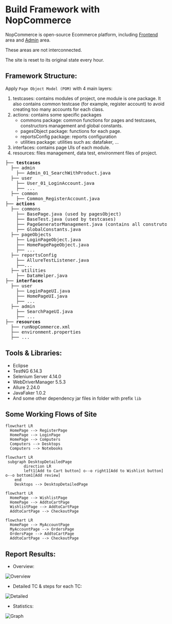 # Build Framework with NopCommerce
NopCommerce is open-source Ecommerce platform, including [Frontend](https://demo.nopcommerce.com/) area and [Admin](https://admin-demo.nopcommerce.com/login) area. 

These areas are not interconnected. 

The site is reset to its original state every hour.

## Framework Structure:

Apply `Page Object Model (POM)` with 4 main layers:

 1. testcases: contains modules of project, one module is one package. It also contains common testcase (for example, register account) to avoid creating too many accounts for each class. 
 2. actions: contains some specific packages
    - commons package: common functions for pages and testcases, constructors management and global constants.
    - pagesObject package: functions for each page.
    - reportsConfig package: reports configuration
    - utilities package: utilities such as: datafaker, ...
 3. interfaces: contains page UIs of each module.
 4. resources: files management, data test, environment files of project.

<pre>
├── <b>testcases</b>
  ├── admin
    ├── Admin_01_SearchWithProduct.java
  ├── user
    ├── User_01_LoginAccount.java
    ├── ...
  ├── common
    ├── Common_RegisterAccount.java
├── <b>actions</b>
  ├── commons
    ├── BasePage.java (used by pagesObject)
    ├── BaseTest.java (used by testcases)
    ├── PageGeneratorManagement.java (contains all construtors)
    ├── GlobalConstants.java
  ├── pageObjects
    ├── LoginPageObject.java
    ├── HomePagePageObject.java
    ├── ...
  ├── reportsConfig
    ├── AllureTestListener.java
    ├──...
  ├── utilities
    ├── DataHelper.java
├── <b>interfaces</b>
  ├── user
    ├── LoginPageUI.java
    ├── HomePageUI.java
    ├── ...
  ├── admin
    ├── SearchPageUI.java
    ├── ...
├── <b>resources</b>
  ├── runNopCommerce.xml
  ├── environment.properties
  ├── ...
</pre>

## Tools & Libraries:
- Eclipse
- TestNG 6.14.3
- Selenium Server 4.14.0
- WebDriverManager 5.5.3
- Allure 2.24.0
- JavaFaker 1.0.2
- And some other dependency jar files in folder with prefix `lib`
## Some Working Flows of Site

```mermaid
flowchart LR
  HomePage --> RegisterPage 
  HomePage --> LoginPage
  HomePage --> Computers
  Computers --> Desktops
  Computers --> Notebooks
```


```mermaid
flowchart LR
 subgraph DesktopDetailedPage
        direction LR
        left1[Add to Cart button] o--o right1[Add to Wishlist button] o--o bottom1[Add review]
    end
    Desktops --> DesktopDetailedPage
```


```mermaid
flowchart LR
  HomePage --> WishlistPage 
  HomePage --> AddtoCartPage
  WishlistPage --> AddtoCartPage
  AddtoCartPage --> CheckoutPage
```

```mermaid
flowchart LR
  HomePage --> MyAccountPage 
  MyAccountPage --> OrdersPage
  OrdersPage --> AddtoCartPage
  AddtoCartPage --> CheckoutPage
```
## Report Results:
- Overview:
  
![Overview](https://github.com/ttqp2812fi/selenium-framework-nopcommerce/blob/main/allure_report_images/Allure-Report_Overview.png)

- Detailed TC & steps for each TC:
  
![Detailed](https://github.com/ttqp2812fi/selenium-framework-nopcommerce/blob/main/allure_report_images/Allure-Report_Suite_Steps.png)

- Statistics:

![Graph](https://github.com/ttqp2812fi/selenium-framework-nopcommerce/blob/main/allure_report_images/Allure-Report_Graph.png)
